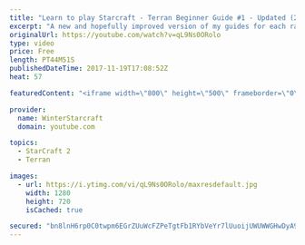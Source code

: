 ```yaml
---
title: "Learn to play Starcraft - Terran Beginner Guide #1 - Updated (2017 LOTV)"
excerpt: "A new and hopefully improved version of my guides for each race where I go over as many basics as possible while doing it live :)  I strongly believe that a super structured guide style is not very helpful compared to watching/playing the game actively.  Feedback is greatly appreciated. -- Watch live"
originalUrl: https://youtube.com/watch?v=qL9Ns0ORolo
type: video
price: Free
length: PT44M51S
publishedDateTime: 2017-11-19T17:08:52Z
heat: 57

featuredContent: "<iframe width=\"800\" height=\"500\" frameborder=\"0\" src=\"https://www.youtube.com/embed/qL9Ns0ORolo\" allow=\"accelerometer; autoplay; encrypted-media; gyroscope; picture-in-picture\" allowfullscreen></iframe>"

provider:
  name: WinterStarcraft
  domain: youtube.com

topics:
  - StarCraft 2
  - Terran

images:
  - url: https://i.ytimg.com/vi/qL9Ns0ORolo/maxresdefault.jpg
    width: 1280
    height: 720
    isCached: true

secured: "bn8lnH6rp0C0twpm6EGrZUuWcFZPeTgtFb1RYbVeYr7lUuoijUWUWWGHwDyA9I9onwNetCLSDb5ejsEkucyRNODt6SxYbqb9ZNecO0TClXIdeihAXx3DSopwJj5fOM6VHGIYjsOgcswlDFu/ryGAkxkrrw7QQN+586esUKX4ZSuBVyP0FGGdYDAFuoKr2M1VYORrWOrEwcgdPBdO/Nc4xuHkUZmFFNXPv9knIe1fQhU2PhrBpVXbuPQN4fxwLSeslJVt6bUMuAbwtitq6YO9RZUqmXSUN8NTnSVdArHnbxvSob7evF9+OVLYv+1enpebFJQQ0mitQdnWkGolrD7dee/ejl4wrJniaMN5ifrUisiDrlQVla+uqf9JMrNBifybJ6ZMf2QjFALzRz2C/FQ9BmfYBlZEZhIJQuHUh8PZMUtJb7xwQxSkZ4Se1c10SdvQ;GI4TR/c2qoCk82V23vWg4Q=="
---
```


